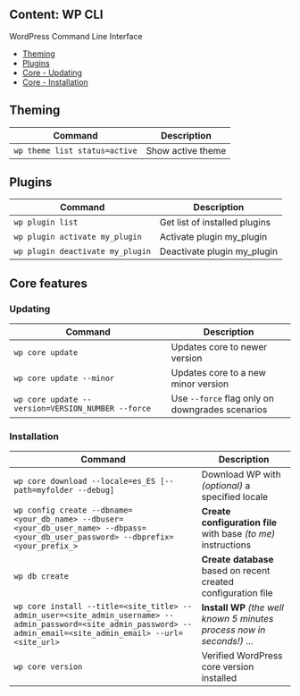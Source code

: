 ## Content: WP CLI
WordPress Command Line Interface

- [Theming](#theming)
- [Plugins](#plugins)
- [Core - Updating](#updating)
- [Core - Installation](#installation)

## Theming
Command | Description
--- | --- 
`wp theme list status=active` | Show active theme

## Plugins
Command | Description
--- | --- 
`wp plugin list` | Get list of installed plugins
`wp plugin activate my_plugin` | Activate plugin my_plugin
`wp plugin deactivate my_plugin` | Deactivate plugin my_plugin

## Core features
### Updating
Command | Description
--- | --- 
`wp core update` | Updates core to newer version
`wp core update --minor` | Updates core to a new minor version
`wp core update --version=VERSION_NUMBER --force` | Use `--force` flag only on downgrades scenarios 

### Installation
Command | Description
--- | --- 
`wp core download --locale=es_ES [--path=myfolder --debug]` | Download WP with *(optional)* a specified locale
`wp config create --dbname=<your_db_name> --dbuser=<your_db_user_name> --dbpass=<your_db_user_password> --dbprefix=<your_prefix_>` | **Create configuration file** with base *(to me)* instructions
`wp db create` | **Create database** based on recent created configuration file
`wp core install --title=<site_title> --admin_user=<site_admin_username> --admin_password=<site_admin_password> --admin_email=<site_admin_email> --url=<site_url>` | **Install WP** *(the well known 5 minutes process now in seconds!)* ...
`wp core version` | Verified WordPress core version installed
